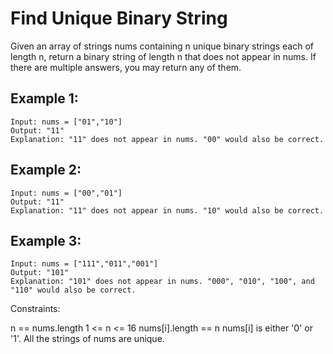 # Find Unique Binary String

Given an array of strings nums containing n unique binary strings each of length n, return a binary string of length n that does not appear in nums. If there are multiple answers, you may return any of them.

## Example 1:

```
Input: nums = ["01","10"]
Output: "11"
Explanation: "11" does not appear in nums. "00" would also be correct.
```

## Example 2:

```
Input: nums = ["00","01"]
Output: "11"
Explanation: "11" does not appear in nums. "10" would also be correct.
```

## Example 3:

```
Input: nums = ["111","011","001"]
Output: "101"
Explanation: "101" does not appear in nums. "000", "010", "100", and "110" would also be correct.
```

Constraints:

n == nums.length
1 <= n <= 16
nums[i].length == n
nums[i] is either '0' or '1'.
All the strings of nums are unique.
